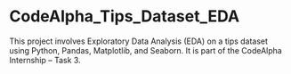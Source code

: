 # CodeAlpha_Tips_Dataset_EDA
This project involves Exploratory Data Analysis (EDA) on a tips dataset using Python, Pandas, Matplotlib, and Seaborn. It is part of the CodeAlpha Internship – Task 3.

